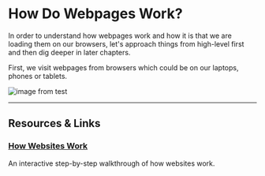 # How Do Webpages Work?

In order to understand how webpages work and how it is that we are loading them on our browsers, let's approach things from high-level first and then dig deeper in later chapters.

First, we visit webpages from browsers which could be on our laptops, phones or tablets.

![image from test](https://cl.ly/3V3G0A3O0C3r/Image%202016-09-12%20at%204.09.02%20PM.png "browsers_and_devices")




----

## Resources & Links

### [How Websites Work](http://nilclass.com/courses/how-websites-work/#1)

An interactive step-by-step walkthrough of how websites work.